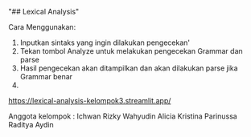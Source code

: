 "## Lexical Analysis"

Cara Menggunakan:
1. Inputkan sintaks yang ingin dilakukan pengecekan'
2. Tekan tombol Analyze untuk melakukan pengecekan Grammar dan parse
3. Hasil pengecekan akan ditampilkan dan akan dilakukan parse jika Grammar benar
4. 
https://lexical-analysis-kelompok3.streamlit.app/

Anggota kelompok : 
Ichwan Rizky Wahyudin
Alicia Kristina Parinussa
Raditya Aydin

